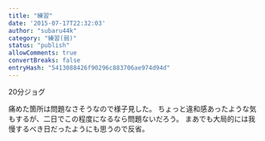 ```yaml
---
title: "練習"
date: '2015-07-17T22:32:03'
author: "subaru44k"
category: "練習(弱)"
status: "publish"
allowComments: true
convertBreaks: false
entryHash: "5413088426f90296c883706ae974d94d"
---
```

20分ジョグ

痛めた箇所は問題なさそうなので様子見した。
ちょっと違和感あったような気もするが、二日でこの程度になるなら問題ないだろう。
まあでも大局的には我慢するべき日だったようにも思うので反省。
